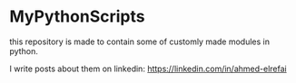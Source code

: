 # MyPythonScripts
this repository is made to contain some of customly made modules in python.

I write posts about them on linkedin:
https://linkedin.com/in/ahmed-elrefai
